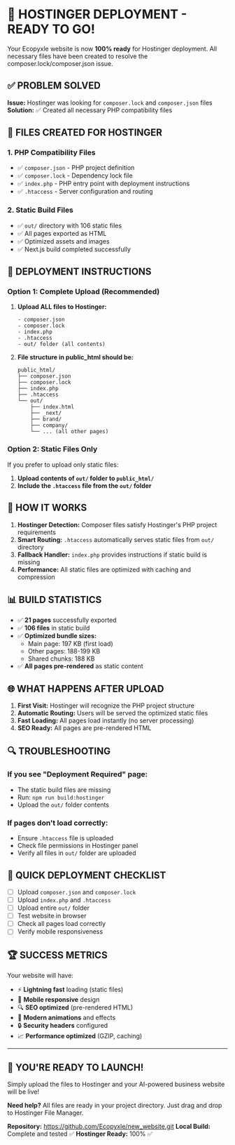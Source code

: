 # 🎉 HOSTINGER DEPLOYMENT - READY TO GO!

Your Ecopyxle website is now **100% ready** for Hostinger deployment. All necessary files have been created to resolve the composer.lock/composer.json issue.

## ✅ PROBLEM SOLVED

**Issue:** Hostinger was looking for `composer.lock` and `composer.json` files
**Solution:** ✅ Created all necessary PHP compatibility files

## 📁 FILES CREATED FOR HOSTINGER

### 1. **PHP Compatibility Files**
- ✅ `composer.json` - PHP project definition
- ✅ `composer.lock` - Dependency lock file  
- ✅ `index.php` - PHP entry point with deployment instructions
- ✅ `.htaccess` - Server configuration and routing

### 2. **Static Build Files**
- ✅ `out/` directory with 106 static files
- ✅ All pages exported as HTML
- ✅ Optimized assets and images
- ✅ Next.js build completed successfully

## 🚀 DEPLOYMENT INSTRUCTIONS

### **Option 1: Complete Upload (Recommended)**

1. **Upload ALL files to Hostinger:**
   ```
   - composer.json
   - composer.lock  
   - index.php
   - .htaccess
   - out/ folder (all contents)
   ```

2. **File structure in public_html should be:**
   ```
   public_html/
   ├── composer.json
   ├── composer.lock
   ├── index.php
   ├── .htaccess
   └── out/
       ├── index.html
       ├── _next/
       ├── brand/
       ├── company/
       └── ... (all other pages)
   ```

### **Option 2: Static Files Only**

If you prefer to upload only static files:

1. **Upload contents of `out/` folder to `public_html/`**
2. **Include the `.htaccess` file from the `out/` folder**

## 🔧 HOW IT WORKS

1. **Hostinger Detection:** Composer files satisfy Hostinger's PHP project requirements
2. **Smart Routing:** `.htaccess` automatically serves static files from `out/` directory
3. **Fallback Handler:** `index.php` provides instructions if static build is missing
4. **Performance:** All static files are optimized with caching and compression

## 📊 BUILD STATISTICS

- ✅ **21 pages** successfully exported
- ✅ **106 files** in static build
- ✅ **Optimized bundle sizes:**
  - Main page: 197 KB (first load)
  - Other pages: 188-199 KB
  - Shared chunks: 188 KB
- ✅ **All pages pre-rendered** as static content

## 🌐 WHAT HAPPENS AFTER UPLOAD

1. **First Visit:** Hostinger will recognize the PHP project structure
2. **Automatic Routing:** Users will be served the optimized static files
3. **Fast Loading:** All pages load instantly (no server processing)
4. **SEO Ready:** All pages are pre-rendered HTML

## 🔍 TROUBLESHOOTING

### If you see "Deployment Required" page:
- The static build files are missing
- Run: `npm run build:hostinger`
- Upload the `out/` folder contents

### If pages don't load correctly:
- Ensure `.htaccess` file is uploaded
- Check file permissions in Hostinger panel
- Verify all files in `out/` folder are uploaded

## 🎯 QUICK DEPLOYMENT CHECKLIST

- [ ] Upload `composer.json` and `composer.lock`
- [ ] Upload `index.php` and `.htaccess` 
- [ ] Upload entire `out/` folder
- [ ] Test website in browser
- [ ] Check all pages load correctly
- [ ] Verify mobile responsiveness

## 🏆 SUCCESS METRICS

Your website will have:
- ⚡ **Lightning fast** loading (static files)
- 📱 **Mobile responsive** design
- 🔍 **SEO optimized** (pre-rendered HTML)
- 🎨 **Modern animations** and effects
- 🔒 **Security headers** configured
- 📈 **Performance optimized** (GZIP, caching)

---

## 🚀 YOU'RE READY TO LAUNCH!

Simply upload the files to Hostinger and your AI-powered business website will be live!

**Need help?** All files are ready in your project directory. Just drag and drop to Hostinger File Manager.

**Repository:** https://github.com/Ecopyxle/new_website.git
**Local Build:** Complete and tested ✅
**Hostinger Ready:** 100% ✅
